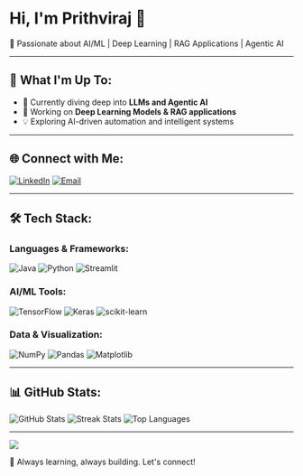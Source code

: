# Hi, I'm Prithviraj 👋

🚀 Passionate about AI/ML | Deep Learning | RAG Applications | Agentic AI

---

## 🧠 What I'm Up To:
- 🌱 Currently diving deep into **LLMs and Agentic AI**
- 🔭 Working on **Deep Learning Models & RAG applications**
- 💡 Exploring AI-driven automation and intelligent systems

---

## 🌐 Connect with Me:
[![LinkedIn](https://img.shields.io/badge/LinkedIn-%230077B5.svg?style=for-the-badge&logo=linkedin&logoColor=white)](https://linkedin.com/in/prithviraj-patil07)  [![Email](https://img.shields.io/badge/Email-D14836?style=for-the-badge&logo=gmail&logoColor=white)](mailto:prithvipatil75@gmail.com)

---

## 🛠️ Tech Stack:

### Languages & Frameworks:
![Java](https://img.shields.io/badge/java-%23ED8B00.svg?style=for-the-badge&logo=openjdk&logoColor=white) 
![Python](https://img.shields.io/badge/python-3670A0?style=for-the-badge&logo=python&logoColor=ffdd54) 
![Streamlit](https://img.shields.io/badge/Streamlit-%23FE4B4B.svg?style=for-the-badge&logo=streamlit&logoColor=white)

### AI/ML Tools:
![TensorFlow](https://img.shields.io/badge/TensorFlow-%23FF6F00.svg?style=for-the-badge&logo=TensorFlow&logoColor=white) 
![Keras](https://img.shields.io/badge/Keras-%23D00000.svg?style=for-the-badge&logo=Keras&logoColor=white)
![scikit-learn](https://img.shields.io/badge/scikit--learn-%23F7931E.svg?style=for-the-badge&logo=scikit-learn&logoColor=white)

### Data & Visualization:
![NumPy](https://img.shields.io/badge/numpy-%23013243.svg?style=for-the-badge&logo=numpy&logoColor=white)
![Pandas](https://img.shields.io/badge/pandas-%23150458.svg?style=for-the-badge&logo=pandas&logoColor=white)
![Matplotlib](https://img.shields.io/badge/Matplotlib-%23ffffff.svg?style=for-the-badge&logo=Matplotlib&logoColor=black)

---

## 📊 GitHub Stats:
![GitHub Stats](https://github-readme-stats.vercel.app/api?username=prithviraj-0710&theme=holi&hide_border=false&include_all_commits=true&count_private=true)
![Streak Stats](https://nirzak-streak-stats.vercel.app/?user=prithviraj-0710&theme=holi&hide_border=false)
![Top Languages](https://github-readme-stats.vercel.app/api/top-langs/?username=prithviraj-0710&theme=holi&hide_border=false&include_all_commits=true&count_private=true&layout=compact)

---

[![](https://visitcount.itsvg.in/api?id=prithviraj-0710&icon=0&color=0)](https://visitcount.itsvg.in)

🚀 Always learning, always building. Let's connect!
